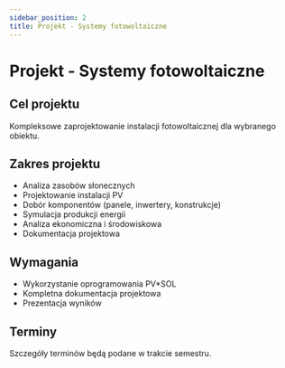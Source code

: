 ```yaml
---
sidebar_position: 2
title: Projekt - Systemy fotowoltaiczne
---
```


# Projekt - Systemy fotowoltaiczne

## Cel projektu

Kompleksowe zaprojektowanie instalacji fotowoltaicznej dla wybranego obiektu.

## Zakres projektu

- Analiza zasobów słonecznych
- Projektowanie instalacji PV
- Dobór komponentów (panele, inwertery, konstrukcje)
- Symulacja produkcji energii
- Analiza ekonomiczna i środowiskowa
- Dokumentacja projektowa

## Wymagania

- Wykorzystanie oprogramowania PV*SOL
- Kompletna dokumentacja projektowa
- Prezentacja wyników

## Terminy

Szczegóły terminów będą podane w trakcie semestru.
